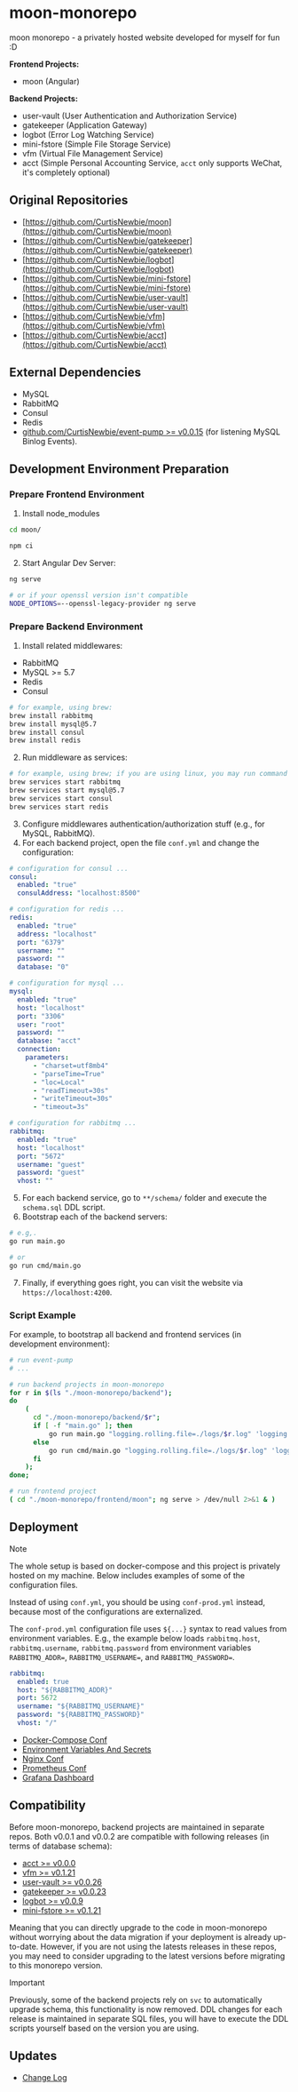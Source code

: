 # moon-monorepo

moon monorepo - a privately hosted website developed for myself for fun :D

**Frontend Projects:**

- moon (Angular)

**Backend Projects:**

- user-vault (User Authentication and Authorization Service)
- gatekeeper (Application Gateway)
- logbot (Error Log Watching Service)
- mini-fstore (Simple File Storage Service)
- vfm (Virtual File Management Service)
- acct (Simple Personal Accounting Service, `acct` only supports WeChat, it's completely optional)

## Original Repositories

- [https://github.com/CurtisNewbie/moon](https://github.com/CurtisNewbie/moon)
- [https://github.com/CurtisNewbie/gatekeeper](https://github.com/CurtisNewbie/gatekeeper)
- [https://github.com/CurtisNewbie/logbot](https://github.com/CurtisNewbie/logbot)
- [https://github.com/CurtisNewbie/mini-fstore](https://github.com/CurtisNewbie/mini-fstore)
- [https://github.com/CurtisNewbie/user-vault](https://github.com/CurtisNewbie/user-vault)
- [https://github.com/CurtisNewbie/vfm](https://github.com/CurtisNewbie/vfm)
- [https://github.com/CurtisNewbie/acct](https://github.com/CurtisNewbie/acct)

## External Dependencies

- MySQL
- RabbitMQ
- Consul
- Redis
- [github.com/CurtisNewbie/event-pump >= v0.0.15](https://github.com/CurtisNewbie/event-pump) (for listening MySQL Binlog Events).

## Development Environment Preparation

### Prepare Frontend Environment

1. Install node_modules

```sh
cd moon/

npm ci
```

2. Start Angular Dev Server:

```sh
ng serve

# or if your openssl version isn't compatible
NODE_OPTIONS=--openssl-legacy-provider ng serve
```

### Prepare Backend Environment

1. Install related middlewares:

- RabbitMQ
- MySQL >= 5.7
- Redis
- Consul

```sh
# for example, using brew:
brew install rabbitmq
brew install mysql@5.7
brew install consul
brew install redis
```

2. Run middleware as services:

```sh
# for example, using brew; if you are using linux, you may run command like: `sudo systemctl rabbitmq-server start`
brew services start rabbitmq
brew services start mysql@5.7
brew services start consul
brew services start redis
```

3. Configure middlewares authentication/authorization stuff (e.g., for MySQL, RabbitMQ).
4. For each backend project, open the file `conf.yml` and change the configuration:

```yaml
# configuration for consul ...
consul:
  enabled: "true"
  consulAddress: "localhost:8500"

# configuration for redis ...
redis:
  enabled: "true"
  address: "localhost"
  port: "6379"
  username: ""
  password: ""
  database: "0"

# configuration for mysql ...
mysql:
  enabled: "true"
  host: "localhost"
  port: "3306"
  user: "root"
  password: ""
  database: "acct"
  connection:
    parameters:
      - "charset=utf8mb4"
      - "parseTime=True"
      - "loc=Local"
      - "readTimeout=30s"
      - "writeTimeout=30s"
      - "timeout=3s"

# configuration for rabbitmq ...
rabbitmq:
  enabled: "true"
  host: "localhost"
  port: "5672"
  username: "guest"
  password: "guest"
  vhost: ""
```

5. For each backend service, go to `**/schema/` folder and execute the `schema.sql` DDL script.
6. Bootstrap each of the backend servers:

```sh
# e.g,.
go run main.go

# or
go run cmd/main.go
```

7. Finally, if everything goes right, you can visit the website via `https://localhost:4200`.

### Script Example

For example, to bootstrap all backend and frontend services (in development environment):

```bash
# run event-pump
# ...

# run backend projects in moon-monorepo
for r in $(ls "./moon-monorepo/backend");
do
    (
      cd "./moon-monorepo/backend/$r";
      if [ -f "main.go" ]; then
          go run main.go "logging.rolling.file=./logs/$r.log" 'logging.file.max-backups=1' 'logging.file.max-size=30' > /dev/null 2>&1 &
      else
          go run cmd/main.go "logging.rolling.file=./logs/$r.log" 'logging.file.max-backups=1' 'logging.file.max-size=30' > /dev/null 2>&1 &
      fi
    );
done;

# run frontend project
( cd "./moon-monorepo/frontend/moon"; ng serve > /dev/null 2>&1 & )
```

## Deployment

> [!NOTE]
>
> The whole setup is based on docker-compose and this project is privately hosted on my machine. Below includes examples of some of the configuration files.
>
> Instead of using `conf.yml`, you should be using `conf-prod.yml` instead, because most of the configurations are externalized.

The `conf-prod.yml` configuration file uses `${...}` syntax to read values from environment variables. E.g., the example below loads `rabbitmq.host`, `rabbitmq.username`, `rabbitmq.password` from environment variables `RABBITMQ_ADDR=`, `RABBITMQ_USERNAME=`, and `RABBITMQ_PASSWORD=`.

```yaml
rabbitmq:
  enabled: true
  host: "${RABBITMQ_ADDR}"
  port: 5672
  username: "${RABBITMQ_USERNAME}"
  password: "${RABBITMQ_PASSWORD}"
  vhost: "/"
```

- [Docker-Compose Conf](./deploy/docker-compose.yml)
- [Environment Variables And Secrets](./deploy/backend.env)
- [Nginx Conf](./deploy/nginx.conf)
- [Prometheus Conf](./deploy/prometheus.yml)
- [Grafana Dashboard](./deploy/grafana_dashboard.json)

## Compatibility

Before moon-monorepo, backend projects are maintained in separate repos. Both v0.0.1 and v0.0.2 are compatible with following releases (in terms of database schema):

- [acct >= v0.0.0](https://github.com/CurtisNewbie/acct)
- [vfm >= v0.1.21](https://github.com/CurtisNewbie/vfm/tree/v0.1.21)
- [user-vault >= v0.0.26](https://github.com/CurtisNewbie/user-vault/tree/v0.0.26)
- [gatekeeper >= v0.0.23](https://github.com/CurtisNewbie/gatekeeper/tree/v0.0.23)
- [logbot >= v0.0.9](https://github.com/CurtisNewbie/logbot/tree/v0.0.9)
- [mini-fstore >= v0.1.21](https://github.com/CurtisNewbie/mini-fstore/tree/v0.1.21)

Meaning that you can directly upgrade to the code in moon-monorepo without worrying about the data migration if your deployment is already up-to-date. However, if you are not using the latests releases in these repos, you may need to consider upgrading to the latest versions before migrating to this monorepo version.

> [!IMPORTANT]
>
> Previously, some of the backend projects rely on `svc` to automatically upgrade schema, this functionality is now removed. DDL changes for each release is maintained in separate SQL files, you will have to execute the DDL scripts yourself based on the version you are using.

## Updates

- [Change Log](./changes/changes.md)